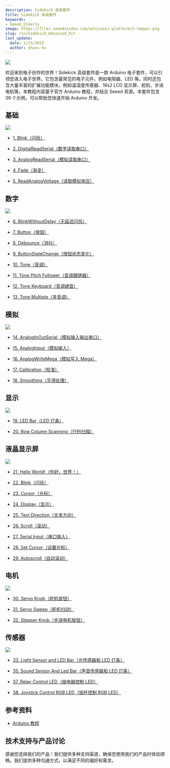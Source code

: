 ```yaml
---
description: Sidekick 高级套件
title: Sidekick 高级套件
keywords:
- Seeed_Elderly
image: https://files.seeedstudio.com/wiki/wiki-platform/S-tempor.png
slug: /cn/Sidekick_Advanced_Kit
last_update:
  date: 1/13/2023
  author: shuxu hu
---
```


![](https://files.seeedstudio.com/wiki/Sidekick_Advanced_Kit/img/SKP-0.jpg)

欢迎来到电子创作的世界！Sidekick 高级套件是一款 Arduino 电子套件，可以引领您进入电子世界。它包含最常见的电子元件，例如电阻器、LED 等。同时还包含大量丰富的扩展功能模块，例如温湿度传感器、16x2 LCD 显示屏、舵机、步进电机等。本教程内容基于官方 Arduino 教程，并结合 Seeed 资源。本套件包含 39 个示例，可以帮助您快速开始 Arduino 开发。

## 基础

![](https://files.seeedstudio.com/wiki/Sidekick_Advanced_Kit/img/SKP-1.jpg)

*   [1. Blink（闪烁）](https://arduino.cc/en/Tutorial/Blink)

*   [2. DigitalReadSerial（数字读取串口）](https://arduino.cc/en/Tutorial/DigitalReadSerial)

*   [3. AnalogReadSerial（模拟读取串口）](https://arduino.cc/en/Tutorial/AnalogReadSerial)

*   [4. Fade（渐变）](https://arduino.cc/en/Tutorial/Fade)

*   [5. ReadAnalogVoltage（读取模拟电压）](https://arduino.cc/en/Tutorial/ReadAnalogVoltage)

## 数字

![](https://files.seeedstudio.com/wiki/Sidekick_Advanced_Kit/img/SKP-2.jpg)

*   [6. BlinkWithoutDelay（无延迟闪烁）](https://arduino.cc/en/Tutorial/BlinkWithoutDelay)

*   [7. Button（按钮）](https://arduino.cc/en/Tutorial/Button)

*   [8. Debounce（消抖）](https://arduino.cc/en/Tutorial/Debounce)

*   [9. ButtonStateChange（按钮状态变化）](https://arduino.cc/en/Tutorial/ButtonStateChange)

*   [10. Tone（音调）](https://arduino.cc/en/Tutorial/Tone)

*   [11. Tone Pitch Follower（音调跟随器）](https://arduino.cc/en/Tutorial/Tone2)

*   [12. Tone Keyboard（音调键盘）](https://arduino.cc/en/Tutorial/Tone3)

*   [13. Tone Multiple（多音调）](https://arduino.cc/en/Tutorial/Tone4)

## 模拟

![](https://files.seeedstudio.com/wiki/Sidekick_Advanced_Kit/img/SKP-3.jpg)

*   [14. AnalogInOutSerial（模拟输入输出串口）](https://arduino.cc/en/Tutorial/AnalogInOutSerial)

*   [15. AnalogInput（模拟输入）](https://arduino.cc/en/Tutorial/AnalogInput)

*   [16. AnalogWriteMega（模拟写入 Mega）](https://arduino.cc/en/Tutorial/AnalogWriteMega)

*   [17. Calibration（校准）](https://arduino.cc/en/Tutorial/Calibration)

*   [18. Smoothing（平滑处理）](https://arduino.cc/en/Tutorial/Smoothing)

## 显示

![](https://files.seeedstudio.com/wiki/Sidekick_Advanced_Kit/img/SKP-4.jpg)

*   [19. LED Bar（LED 灯条）](https://arduino.cc/en/Tutorial/BarGraph)

*   [20. Row Column Scanning（行列扫描）](https://arduino.cc/en/Tutorial/RowColumnScanning)

## 液晶显示屏

![](https://files.seeedstudio.com/wiki/Sidekick_Advanced_Kit/img/SKP-5.jpg)

*   [21. Hello World!（你好，世界！）](https://arduino.cc/en/Tutorial/LiquidCrystal)

*   [22. Blink（闪烁）](https://arduino.cc/en/Tutorial/LiquidCrystalBlink)

*   [23. Cursor（光标）](https://arduino.cc/en/Tutorial/LiquidCrystalCursor)

*   [24. Display（显示）](https://arduino.cc/en/Tutorial/LiquidCrystalDisplay)

*   [25. Text Direction（文本方向）](https://arduino.cc/en/Tutorial/LiquidCrystalTextDirection)

*   [26. Scroll（滚动）](https://arduino.cc/en/Tutorial/LiquidCrystalScroll)

*   [27. Serial Input（串口输入）](https://arduino.cc/en/Tutorial/LiquidCrystalSerial)

*   [28. Set Cursor（设置光标）](https://arduino.cc/en/Tutorial/LiquidCrystalSetCursor)

*   [29. Autoscroll（自动滚动）](https://arduino.cc/en/Tutorial/LiquidCrystalAutoscroll)

## 电机

![](https://files.seeedstudio.com/wiki/Sidekick_Advanced_Kit/img/SKP-6.jpg)

*   [30. Servo Knob（舵机旋钮）](https://arduino.cc/en/Tutorial/Knob)

*   [31. Servo Sweep（舵机扫动）](https://arduino.cc/en/Tutorial/Sweep)

*   [32. Stepper Knob（步进电机旋钮）](https://arduino.cc/en/Tutorial/MotorKnob)

## 传感器

![](https://files.seeedstudio.com/wiki/Sidekick_Advanced_Kit/img/SKP-7.jpg)

*   [33. Light Sensor and LED Bar（光传感器和 LED 灯条）](https://seeeddoc.github.io/Light_Sensor_and_LED_Bar/)

*   [35. Sound Sensor And Led Bar（声音传感器和 LED 灯条）](https://seeeddoc.github.io/Sound_Sensor_And_LED_Bar/)

*   [37. Relay Control LED（继电器控制 LED）](https://seeeddoc.github.io/Relay_Control_LED/)

*   [38. Joystick Control RGB LED（摇杆控制 RGB LED）](https://seeeddoc.github.io/Joystick_Control_RGB_Led/)

## 参考资料

*   [Arduino 教程](https://arduino.cc/en/Tutorial/HomePage)

## 技术支持与产品讨论

感谢您选择我们的产品！我们提供多种支持渠道，确保您使用我们的产品时体验顺畅。我们提供多种沟通方式，以满足不同的偏好和需求。

<div class="button_tech_support_container">
<a href="https://forum.seeedstudio.com/" class="button_forum"></a> 
<a href="https://www.seeedstudio.com/contacts" class="button_email"></a>
</div>

<div class="button_tech_support_container">
<a href="https://discord.gg/eWkprNDMU7" class="button_discord"></a> 
<a href="https://github.com/Seeed-Studio/wiki-documents/discussions/69" class="button_discussion"></a>
</div>